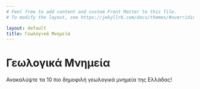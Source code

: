 ```yaml
---
# Feel free to add content and custom Front Matter to this file.
# To modify the layout, see https://jekyllrb.com/docs/themes/#overriding-theme-defaults

layout: default
title: Γεωλογικά Μνημεία
---
```

<div class="banner">
  <div class="banner-content">
    <h1>Γεωλογικά Μνημεία</h1>
    <p>Ανακαλύψτε τα 10 πιο δημοφιλή γεωλογικά μνημεία της Ελλάδας!</p>
  </div>
</div>

